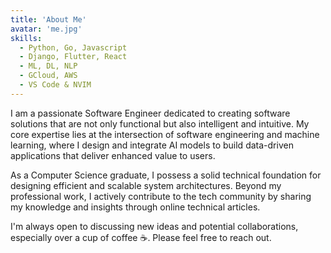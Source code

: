 ```yaml
---
title: 'About Me'
avatar: 'me.jpg'
skills:
  - Python, Go, Javascript
  - Django, Flutter, React
  - ML, DL, NLP
  - GCloud, AWS
  - VS Code & NVIM
---
```


I am a passionate Software Engineer dedicated to creating software solutions that are not only functional but also intelligent and intuitive. My core expertise lies at the intersection of software engineering and machine learning, where I design and integrate AI models to build data-driven applications that deliver enhanced value to users.

As a Computer Science graduate, I possess a solid technical foundation for designing efficient and scalable system architectures. Beyond my professional work, I actively contribute to the tech community by sharing my knowledge and insights through online technical articles.

I'm always open to discussing new ideas and potential collaborations, especially over a cup of coffee ☕. Please feel free to reach out.
